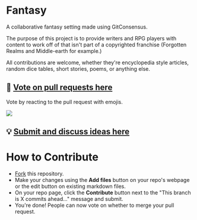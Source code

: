 # Fantasy

A collaborative fantasy setting made using GitConsensus.

The purpose of this project is to provide writers and RPG players with content to work off of that isn't part of a copyrighted franchise (Forgotten Realms and Middle-earth for example.)

All contributions are welcome, whether they're encyclopedia style articles, random dice tables, short stories, poems, or anything else.

## 📝 [Vote on pull requests here](https://github.com/OpenSettingBooks/Fantasy/pulls)

Vote by reacting to the pull request with emojis.

![](https://www.gitconsensus.com/static/6a4c0d770b6e7a65be7deb9d5f9d54b0/774d6/votes.png)

## 💡 [Submit and discuss ideas here](https://github.com/OpenSettingBooks/Fantasy/issues)

# How to Contribute

* [Fork](https://github.com/OpenSettingBooks/Fantasy/fork) this repository.
* Make your changes using the **Add files** button on your repo's webpage or the edit button on existing markdown files.
* On your repo page, click the **Contribute** button next to the "This branch is X commits ahead..." message and submit.
* You're done! People can now vote on whether to merge your pull request.
